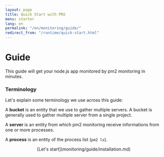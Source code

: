 ```yaml
---
layout: page
title: Quick Start with PM2
menu: starter
lang: en
permalink: "/en/monitoring/guide/"
redirect_from: "/runtime/quick-start.html"
---
```


# Guide

This guide will get your node.js app monitored by pm2 monitoring in minutes.

### Terminology

Let's explain some terminology we use across this guide:

A **bucket** is an entity that we use to gather multiple servers. A bucket is generally used to gather multiple server from a single project.

A **server** is an entity from which pm2 monitoring receive informations from one or more processes.

A **process** is an entity of the process list (`pm2 ls`).

<p align="center">[Let's start](monitoring/guide/installation.md)</p>